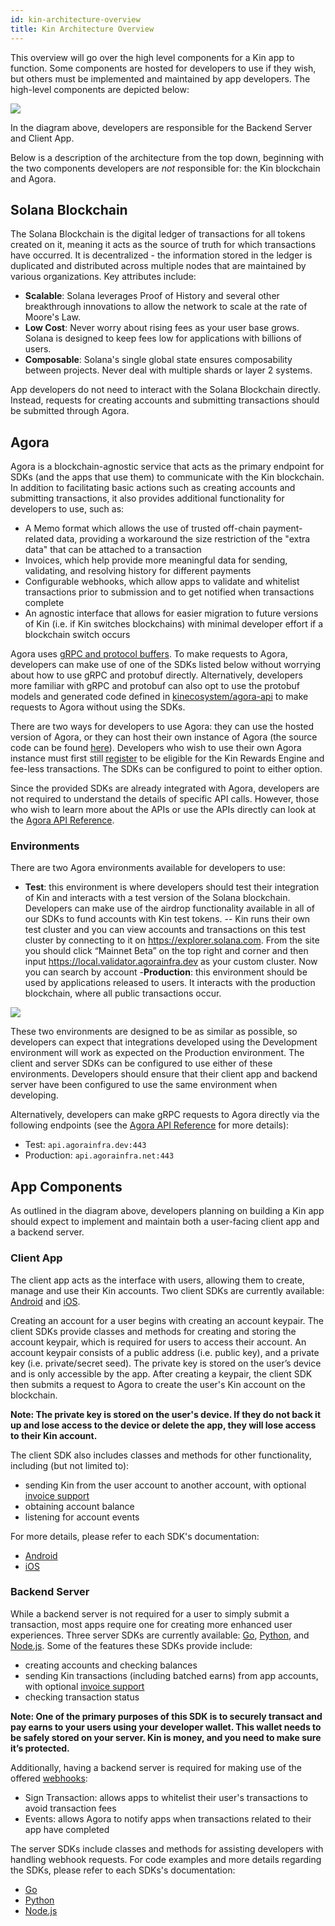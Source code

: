 ```yaml
---
id: kin-architecture-overview
title: Kin Architecture Overview
---
```


This overview will go over the high level components for a Kin app to function. Some components are hosted for developers to use if they wish, but others must be implemented and maintained by app developers. The high-level components are depicted below:

![](../img/kin-architecture-overview.png)

In the diagram above, developers are responsible for the Backend Server and Client App.

Below is a description of the architecture from the top down, beginning with the two components developers are _not_ responsible for: the Kin blockchain and Agora.

## Solana Blockchain

The Solana Blockchain is the digital ledger of transactions for all tokens created on it, meaning it acts as the source of truth for which transactions have occurred. It is decentralized - the information stored in the ledger is duplicated and distributed across multiple nodes that are maintained by various organizations. Key attributes include:

- **Scalable**: Solana leverages Proof of History and several other breakthrough innovations to allow the network to scale at the rate of Moore's Law.
- **Low Cost**: Never worry about rising fees as your user base grows. Solana is designed to keep fees low for applications with billions of users.
- **Composable**: Solana's single global state ensures composability between projects. Never deal with multiple shards or layer 2 systems.

App developers do not need to interact with the Solana Blockchain directly. Instead, requests for creating accounts and submitting transactions should be submitted through Agora.

## Agora

Agora is a blockchain-agnostic service that acts as the primary endpoint for SDKs (and the apps that use them) to communicate with the Kin blockchain. In addition to facilitating basic actions such as creating accounts and submitting transactions, it also provides additional functionality for developers to use, such as:

- A Memo format which allows the use of trusted off-chain payment-related data, providing a workaround the size restriction of the "extra data" that can be attached to a transaction
- Invoices, which help provide more meaningful data for sending, validating, and resolving history for different payments
- Configurable webhooks, which allow apps to validate and whitelist transactions prior to submission and to get notified when transactions complete
- An agnostic interface that allows for easier migration to future versions of Kin (i.e. if Kin switches blockchains) with minimal developer effort if a blockchain switch occurs

Agora uses [gRPC and protocol buffers](https://grpc.io/docs/what-is-grpc/introduction/). To make requests to Agora, developers can make use of one of the SDKs listed below without worrying about how to use gRPC and protobuf directly. Alternatively, developers more familiar with gRPC and protobuf can also opt to use the protobuf models and generated code defined in [kinecosystem/agora-api](http://github.com/kinecosystem/agora-api) to make requests to Agora without using the SDKs.

There are two ways for developers to use Agora: they can use the hosted version of Agora, or they can host their own instance of Agora (the source code can be found [here](http://github.com/kinecosystem/agora)). Developers who wish to use their own Agora instance must first still [register](/app-registration) to be eligible for the Kin Rewards Engine and fee-less transactions. The SDKs can be configured to point to either option.

Since the provided SDKs are already integrated with Agora, developers are not required to understand the details of specific API calls. However, those who wish to learn more about the APIs or use the APIs directly can look at the [Agora API Reference](agora/api).

### Environments

There are two Agora environments available for developers to use:

- **Test**: this environment is where developers should test their integration of Kin and interacts with a test version of the Solana blockchain. Developers can make use of the airdrop functionality available in all of our SDKs to fund accounts with Kin test tokens.
-- Kin runs their own test cluster and you can view accounts and transactions on this test cluster by connecting to it on https://explorer.solana.com. From the site you should click “Mainnet Beta” on the top right and corner and then input https://local.validator.agorainfra.dev as your custom cluster. Now you can search by account 
-**Production**: this environment should be used by applications released to users. It interacts with the production blockchain, where all public transactions occur.

![](../img/kin-test-cluster.png)

These two environments are designed to be as similar as possible, so developers can expect that integrations developed using the Development environment will work as expected on the Production environment. The client and server SDKs can be configured to use either of these environments. Developers should ensure that their client app and backend server have been configured to use the same environment when developing.

Alternatively, developers can make gRPC requests to Agora directly via the following endpoints (see the [Agora API Reference](agora/api) for more details):

- Test: `api.agorainfra.dev:443`
- Production: `api.agorainfra.net:443`

## App Components

As outlined in the diagram above, developers planning on building a Kin app should expect to implement and maintain both a user-facing client app and a backend server.

### Client App

The client app acts as the interface with users, allowing them to create, manage and use their Kin accounts. Two client SDKs are currently available: [Android](https://github.com/kinecosystem/kin-android) and [iOS](https://github.com/kinecosystem/kin-ios).

Creating an account for a user begins with creating an account keypair. The client SDKs provide classes and methods for creating and storing the account keypair, which is required for users to access their account. An account keypair consists of a public address (i.e. public key), and a private key (i.e. private/secret seed). The private key is stored on the user’s device and is only accessible by the app. After creating a keypair, the client SDK then submits a request to Agora to create the user's Kin account on the blockchain.

**Note: The private key is stored on the user's device. If they do not back it up and lose access to the device or delete the app, they will lose access to their Kin account.**

The client SDK also includes classes and methods for other functionality, including (but not limited to):

- sending Kin from the user account to another account, with optional [invoice support](/how-it-works#invoices)
- obtaining account balance
- listening for account events

For more details, please refer to each SDK's documentation:

- [Android](https://github.com/kinecosystem/kin-android)
- [iOS](https://github.com/kinecosystem/kin-ios)

### Backend Server

While a backend server is not required for a user to simply submit a transaction, most apps require one for creating more enhanced user experiences. Three server SDKs are currently available: [Go](https://github.com/kinecosystem/agora), [Python](https://github.com/kinecosystem/kin-python), and [Node.js](https://github.com/kinecosystem/kin-node). Some of the features these SDKs provide include:

- creating accounts and checking balances
- sending Kin transactions (including batched earns) from app accounts, with optional [invoice support](/how-it-works#invoices)
- checking transaction status

**Note: One of the primary purposes of this SDK is to securely transact and pay earns to your users using your developer wallet. This wallet needs to be safely stored on your server. Kin is money, and you need to make sure it’s protected.**

Additionally, having a backend server is required for making use of the offered [webhooks](/how-it-works#webhooks):

- Sign Transaction: allows apps to whitelist their user's transactions to avoid transaction fees
- Events: allows Agora to notify apps when transactions related to their app have completed

The server SDKs include classes and methods for assisting developers with handling webhook requests. For code examples and more details regarding the SDKs, please refer to each SDKs's documentation:

- [Go](https://github.com/kinecosystem/kin-go)
- [Python](https://github.com/kinecosystem/kin-python)
- [Node.js](https://github.com/kinecosystem/kin-node)
